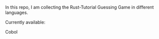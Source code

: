 In this repo, I am collecting the Rust-Tutorial Guessing Game in different languages.

Currently available:

Cobol
